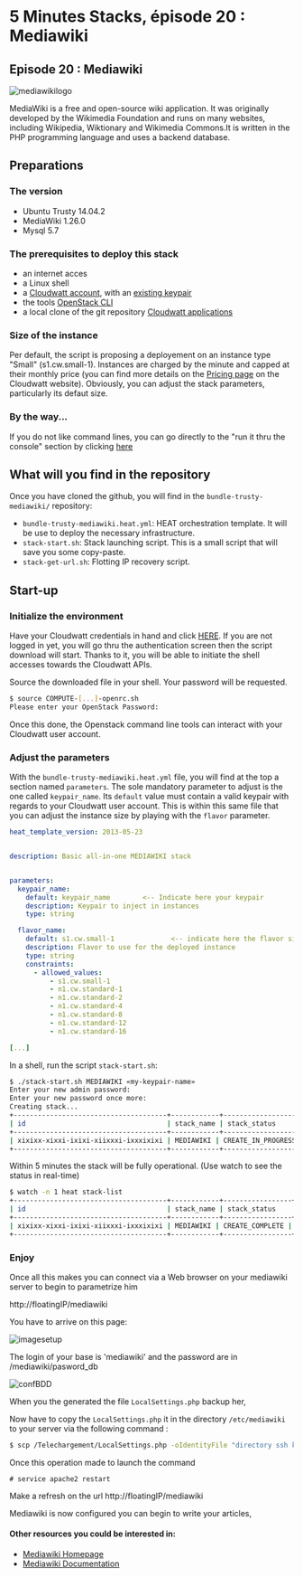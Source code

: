 # 5 Minutes Stacks, épisode 20 : Mediawiki #

## Episode 20 : Mediawiki

![mediawikilogo](https://upload.wikimedia.org/wikipedia/commons/0/01/MediaWiki-smaller-logo.png)

MediaWiki is a free and open-source wiki application. It was originally developed by the Wikimedia Foundation and runs on many websites, including Wikipedia, Wiktionary and Wikimedia Commons.It is written in the PHP programming language and uses a backend database.

## Preparations

### The version
 - Ubuntu Trusty 14.04.2
 - MediaWiki 1.26.0
 - Mysql  5.7

### The prerequisites to deploy this stack

 * an internet acces
 * a Linux shell
 * a [Cloudwatt account](https://www.cloudwatt.com/cockpit/#/create-contact), with an [existing keypair](https://console.cloudwatt.com/project/access_and_security/?tab=access_security_tabs__keypairs_tab)
 * the tools [OpenStack CLI](http://docs.openstack.org/cli-reference/content/install_clients.html)
 * a local clone of the git repository [Cloudwatt applications](https://github.com/cloudwatt/applications)

### Size of the instance

 Per default, the script is proposing a deployement on an instance type "Small" (s1.cw.small-1).  Instances are charged by the minute and capped at their monthly price (you can find more details on the [Pricing page](https://www.cloudwatt.com/en/pricing.html) on the Cloudwatt website). Obviously, you can adjust the stack parameters, particularly its defaut size.

### By the way...

 If you do not like command lines, you can go directly to the "run it thru the console" section by clicking [here](#console)

## What will you find in the repository

 Once you have cloned the github, you will find in the `bundle-trusty-mediawiki/` repository:

 * `bundle-trusty-mediawiki.heat.yml`: HEAT orchestration template. It will be use to deploy the necessary infrastructure.
 * `stack-start.sh`: Stack launching script. This is a small script that will save you some copy-paste.
 * `stack-get-url.sh`: Flotting IP recovery script.


## Start-up

### Initialize the environment

 Have your Cloudwatt credentials in hand and click [HERE](https://console.cloudwatt.com/project/access_and_security/api_access/openrc/).
 If you are not logged in yet, you will go thru the authentication screen then the script download will start. Thanks to it, you will be able to initiate the shell accesses towards the Cloudwatt APIs.

 Source the downloaded file in your shell. Your password will be requested.

 ~~~ bash
 $ source COMPUTE-[...]-openrc.sh
 Please enter your OpenStack Password:

 ~~~

 Once this done, the Openstack command line tools can interact with your Cloudwatt user account.

### Adjust the parameters

 With the `bundle-trusty-mediawiki.heat.yml` file, you will find at the top a section named `parameters`. The sole mandatory parameter to adjust is the one called `keypair_name`. Its `default` value must contain a valid keypair with regards to your Cloudwatt user account. This is within this same file that you can adjust the instance size by playing with the `flavor` parameter.

 ~~~ yaml
 heat_template_version: 2013-05-23


 description: Basic all-in-one MEDIAWIKI stack


 parameters:
   keypair_name:
     default: keypair_name        <-- Indicate here your keypair
     description: Keypair to inject in instances
     type: string

   flavor_name:
     default: s1.cw.small-1              <-- indicate here the flavor size
     description: Flavor to use for the deployed instance
     type: string
     constraints:
       - allowed_values:
           - s1.cw.small-1
           - n1.cw.standard-1
           - n1.cw.standard-2
           - n1.cw.standard-4
           - n1.cw.standard-8
           - n1.cw.standard-12
           - n1.cw.standard-16

 [...]
 ~~~

 In a shell, run the script `stack-start.sh`:

 ~~~ bash
 $ ./stack-start.sh MEDIAWIKI «my-keypair-name»
 Enter your new admin password:
 Enter your new password once more:
 Creating stack...
 +--------------------------------------+------------+--------------------+----------------------+
 | id                                   | stack_name | stack_status       | creation_time        |
 +--------------------------------------+------------+--------------------+----------------------+
 | xixixx-xixxi-ixixi-xiixxxi-ixxxixixi | MEDIAWIKI | CREATE_IN_PROGRESS | 2025-10-23T07:27:69Z |
 +--------------------------------------+------------+--------------------+----------------------+
 ~~~

 Within 5 minutes the stack will be fully operational. (Use watch to see the status in real-time)

 ~~~ bash
 $ watch -n 1 heat stack-list
 +--------------------------------------+------------+-----------------+----------------------+
 | id                                   | stack_name | stack_status    | creation_time        |
 +--------------------------------------+------------+-----------------+----------------------+
 | xixixx-xixxi-ixixi-xiixxxi-ixxxixixi | MEDIAWIKI | CREATE_COMPLETE | 2025-10-23T07:27:69Z |
 +--------------------------------------+------------+-----------------+----------------------+
 ~~~

### Enjoy

Once all this makes you can connect via a Web browser on your mediawiki server to begin to parametrize him

http://floatingIP/mediawiki

You have to arrive on this page:

![imagesetup](https://kb.novaordis.com/images/3/33/MediaWikiUnconfigured.png)

The login of your base is 'mediawiki' and the password are in /mediawiki/pasword_db

![confBDD](https://www.siteground.com/img/knox/tutorials/uploaded_images/images/mediawiki/new/inst3.jpg)

When you the generated the file `LocalSettings.php` backup her,

Now have to copy the `LocalSettings.php` it in the directory `/etc/mediawiki` to your server via the following command :

~~~bash
$ scp /Telechargement/LocalSettings.php -oIdentityFile "directory ssh key" cloud@floattingIP:/var/www/html/mediawiki/
~~~

Once this operation made to launch the command

```
# service apache2 restart
```

Make a refresh on the url http://floatingIP/mediawiki

Mediawiki is now configured you can begin to write your articles,


#### Other resources you could be interested in:

* [Mediawiki Homepage](https://www.mediawiki.org/wiki/MediaWiki/fr)
* [Mediawiki Documentation](https://www.mediawiki.org/wiki/Documentation/fr)
